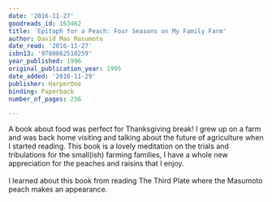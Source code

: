 ```yaml
---
date: '2016-11-27'
goodreads_id: 163462
title: 'Epitaph for a Peach: Four Seasons on My Family Farm'
author: David Mas Masumoto
date_read: '2016-11-27'
isbn13: '9780062510259'
year_published: 1996
original_publication_year: 1995
date_added: '2016-11-29'
publisher: HarperOne
binding: Paperback
number_of_pages: 256

---
```

A book about food was perfect for Thanksgiving break! I grew up on a farm and was back home visiting and talking about the future of agriculture when I started reading. This book is a lovely meditation on the trials and tribulations for the small(ish) farming families, I have a whole new appreciation for the peaches and raisins that I enjoy.<br/><br/>I learned about this book from reading The Third Plate where the Masumoto peach makes an appearance.<br/><br/>
